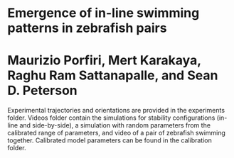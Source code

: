 # Emergence of in-line swimming patterns in zebrafish pairs
# Maurizio Porfiri, Mert Karakaya, Raghu Ram Sattanapalle, and Sean D. Peterson

Experimental trajectories and orientations are provided in the experiments folder.
Videos folder contain the simulations for stability configurations (in-line and side-by-side), a simulation with random parameters from the calibrated range of parameters, and video of a pair of zebrafish swimming together.
Calibrated model parameters can be found in the calibration folder.
